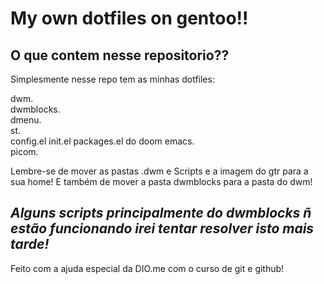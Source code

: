 # My own dotfiles on gentoo!!

## O que contem nesse repositorio??

Simplesmente nesse repo tem as minhas dotfiles:

dwm.  
dwmblocks.  
dmenu.  
st.  
config.el init.el packages.el do doom emacs.  
picom.  
  
  
Lembre-se de mover as pastas .dwm e Scripts e a imagem do gtr para a sua home!
E também de mover a pasta dwmblocks para a pasta do dwm!

## *Alguns scripts principalmente do dwmblocks ñ estão funcionando irei tentar resolver isto mais tarde!*
  
  
  
  
  
  
  
  
  
  
Feito com a ajuda especial da DIO.me
com o curso de git e github!
